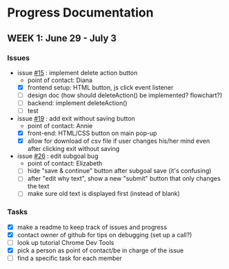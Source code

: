 # Progress Documentation

## WEEK 1: June 29 - July 3
### Issues
* issue [#15](../../issues/15) : implement delete action button
    * point of contact: Diana
    - [x] frontend setup: HTML button, js click event listener
    - [ ] design doc (how should deleteAction() be implemented? flowchart?)
    - [ ] backend: implement deleteAction()
    - [ ] test 
    
* issue [#19](../../issues/19) : add exit without saving button
    * point of contact: Annie
    - [x] front-end: HTML/CSS button on main pop-up
    - [x] allow for download of csv file if user changes his/her mind even after clicking exit without saving

* issue [#26](../../issues/26) : edit subgoal bug
    * point of contact: Elizabeth
    - [ ] hide "save & continue" button after subgoal save (it's confusing)
    - [ ] after "edit why text", show a new "submit" button that only changes the text
    - [ ] make sure old text is displayed first (instead of blank)
 
### Tasks
- [x] make a readme to keep track of issues and progress
- [x] contact owner of github for tips on debugging (set up a call?)
- [ ] look up tutorial Chrome Dev Tools
- [x] pick a person as point of contact/be in charge of the issue
- [ ] find a specific task for each member

